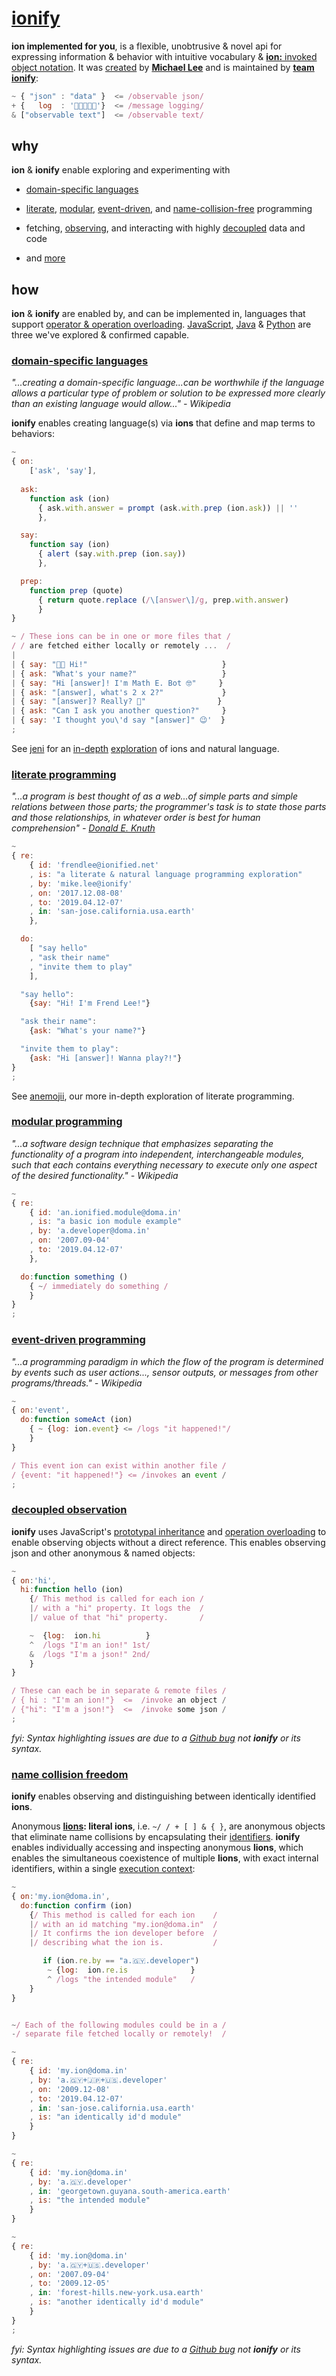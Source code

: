 # [ionify](http://about.ionify.net/)

**ion implemented for you**, is a flexible, unobtrusive & novel api for expressing information
& behavior with intuitive vocabulary &
[**ion:** invoked object notation](https://github.com/ionify/about/blob/public/ions/ion.md).
It was
[created](http://key.ionify.net/)
by
[**Michael Lee**](https://github.com/iskitz)
and is maintained by
[**team ionify**](https://github.com/ionify/about/blob/public/README.md#team):

```javascript
~ { "json" : "data" }  <= /observable json/
+ {   log  : '👋🏾👨🏾‍💻'}  <= /message logging/
& ["observable text"]  <= /observable text/
```


## why

**ion** & **ionify** enable exploring and experimenting with

+ [domain-specific languages](#domain-specific-languages)

+ [literate](#literate-programming),
  [modular](#modular-programming),
  [event-driven](#event-driven-programming),
  and
  [name-collision-free](#name-collision-freedom)
  programming

+ fetching, [observing](#decoupled-observation),
  and interacting with highly
  [decoupled](#decoupled-observation)
  data and code

+ and [more](https://github.com/ionify/ideas/)


## how

**ion** & **ionify** are enabled by, and can be implemented in, languages that support
[operator & operation overloading](https://en.wikipedia.org/wiki/Operator_overloading).
[JavaScript](https://github.com/ionify/ionify/),
[Java](https://github.com/ionify/ideas/blob/public/java/src/net/ionify/java/Hello.java) &
[Python](https://github.com/ionify/ideas/blob/public/python/ion.proof.py)
are three we've explored & confirmed capable.


### [domain-specific languages](https://en.wikipedia.org/wiki/Domain-specific_language)

*"...creating a domain-specific language...can be worthwhile if the language allows a particular type of problem or solution to be expressed more clearly than an existing language would allow..." - Wikipedia*

**ionify** enables creating language(s) via **ions** that define and map terms to behaviors:

```javascript
~
{ on:
    ['ask', 'say'],
 
  ask:
    function ask (ion)
      { ask.with.answer = prompt (ask.with.prep (ion.ask)) || ''
      },

  say:
    function say (ion)
      { alert (say.with.prep (ion.say))
      },

  prep:
    function prep (quote)
      { return quote.replace (/\[answer\]/g, prep.with.answer)
      }
}

~ / These ions can be in one or more files that /
/ / are fetched either locally or remotely ...  /
|
| { say: "👋🏾 Hi!"                              }
| { ask: "What's your name?"                   }
| { say: "Hi [answer]! I'm Math E. Bot 🤓"     }
| { ask: "[answer], what's 2 x 2?"             }
| { say: "[answer]? Really? 🤔"                }
| { ask: "Can I ask you another question?"     }
| { say: 'I thought you\'d say "[answer]" 😉'  }
;
```

See [jeni](https://github.com/ionified/jeni-ions.iskitz.net?files=1)
for an
[in-depth](https://github.com/ionified/jeni-ions.iskitz.net/blob/public/jeni.aeons.js)
[exploration](https://github.com/ionified/jeni-ions.iskitz.net/blob/public/jeni.play.js)
of ions and natural language.


### [literate programming](https://en.wikipedia.org/wiki/Literate_programming)

*"...a program is best thought of as a web...of simple parts and simple relations between those parts; the programmer's task is to state those parts and those relationships, in whatever order is best for human comprehension" -
[Donald E. Knuth](https://en.m.wikipedia.org/wiki/Donald_Knuth)*

```javascript
~
{ re:
    { id: 'frendlee@ionified.net'
    , is: "a literate & natural language programming exploration"
    , by: 'mike.lee@ionify'
    , on: '2017.12.08-08'
    , to: '2019.04.12-07'
    , in: 'san-jose.california.usa.earth'
    },

  do:
    [ "say hello"
    , "ask their name"
    , "invite them to play"
    ],

  "say hello":
    {say: "Hi! I'm Frend Lee!"}

  "ask their name":
    {ask: "What's your name?"}

  "invite them to play":
    {ask: "Hi [answer]! Wanna play?!"}
}
;
```

See [anemojii](https://github.com/ionified/anemojii-ions.iskitz.net/blob/public/index.js),
our more in-depth exploration of literate programming.


### [modular programming](https://en.wikipedia.org/wiki/Modular_programming)

*"...a software design technique that emphasizes separating the functionality of a program into independent, interchangeable modules, such that each contains everything necessary to execute only one aspect of the desired functionality." - Wikipedia*

```javascript
~
{ re:
    { id: 'an.ionified.module@doma.in'
    , is: "a basic ion module example"
    , by: 'a.developer@doma.in'
    , on: '2007.09-04'
    , to: '2019.04.12-07'
    },

  do:function something ()
    { ~/ immediately do something /
    }
}
;
```


### [event-driven programming](https://en.wikipedia.org/wiki/Event-driven_programming)

*"...a programming paradigm in which the flow of the program is determined by events such as user actions..., sensor outputs, or messages from other programs/threads." - Wikipedia*

```javascript
~
{ on:'event',
  do:function someAct (ion)
    { ~ {log: ion.event} <= /logs "it happened!"/
    }
}

/ This event ion can exist within another file /
/ {event: "it happened!"} <= /invokes an event /
;
```


### [decoupled observation](https://en.wikipedia.org/wiki/Observer_pattern#Coupling_and_typical_pub-sub_implementations)

**ionify** uses JavaScript's
[prototypal inheritance](http://www.ecma-international.org/ecma-262/6.0/index.html#sec-objects)
and
[operation overloading](http://www.ecma-international.org/ecma-262/6.0/index.html#sec-tonumber)
to enable observing objects without a direct reference. This enables observing json and other anonymous & named objects:

```javascript
~
{ on:'hi',
  hi:function hello (ion)
    {/ This method is called for each ion /
    |/ with a "hi" property. It logs the  /
    |/ value of that "hi" property.       /

    ~  {log:  ion.hi          }
    ^  /logs "I'm an ion!" 1st/
    &  /logs "I'm a json!" 2nd/
    }
}

/ These can each be in separate & remote files /
/ { hi : "I'm an ion!"}  <=  /invoke an object /
/ {"hi": "I'm a json!"}  <=  /invoke some json /
;
```

_fyi: Syntax highlighting issues are due to a
[Github bug](https://github.com/atom/language-javascript/issues/530#issuecomment-341976488)
not **ionify** or its syntax._


### [name collision freedom](https://en.wikipedia.org/wiki/Name_collision)

**ionify** enables observing and distinguishing between identically
identified **ions**.

Anonymous **[lions](https://github.com/ionify/about/blob/public/ions/ion.md#form):
literal ions**, i.e. `~/ / + [ ] & { }`, are anonymous objects that eliminate
name collisions by encapsulating their
[identifiers](https://en.m.wikipedia.org/wiki/Identifier#In_computer_languages).
**ionify** enables individually accessing and inspecting anonymous **lions**,
which enables the simultaneous coexistence of multiple **lions**, with exact
internal identifiers, within a single
[execution context](http://www.ecma-international.org/ecma-262/6.0/index.html#sec-execution-contexts):

```javascript
~
{ on:'my.ion@doma.in',
  do:function confirm (ion)
    {/ This method is called for each ion    /
    |/ with an id matching "my.ion@doma.in"  /
    |/ It confirms the ion developer before  /
    |/ describing what the ion is.           /

       if (ion.re.by == "a.🇬🇾.developer")
        ~ {log:  ion.re.is              }
        ^ /logs "the intended module"   /
    }
}


~/ Each of the following modules could be in a /
-/ separate file fetched locally or remotely!  /

~
{ re:
    { id: 'my.ion@doma.in'
    , by: 'a.🇬🇾+🇯🇵+🇺🇸.developer'
    , on: '2009.12-08'
    , to: '2019.04.12-07'
    , in: 'san-jose.california.usa.earth'
    , is: "an identically id'd module"
    }
}

~
{ re:
    { id: 'my.ion@doma.in'
    , by: 'a.🇬🇾.developer'
    , in: 'georgetown.guyana.south-america.earth'
    , is: "the intended module"
    }
}

~
{ re:
    { id: 'my.ion@doma.in'
    , by: 'a.🇬🇾+🇺🇸.developer'
    , on: '2007.09-04'
    , to: '2009.12-05'
    , in: 'forest-hills.new-york.usa.earth'
    , is: "another identically id'd module"
    }
}
;
```

_fyi: Syntax highlighting issues are due to a
[Github bug](https://github.com/atom/language-javascript/issues/530#issuecomment-341976488)
not **ionify** or its syntax._
